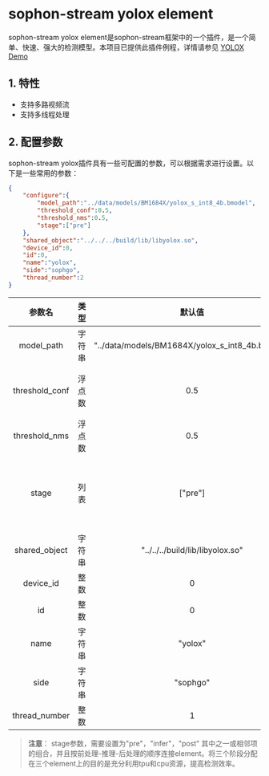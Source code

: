 # sophon-stream yolox element

sophon-stream yolox element是sophon-stream框架中的一个插件，是一个简单、快速、强大的检测模型。本项目已提供此插件例程，详情请参见 [YOLOX Demo](../../../samples/yolox/README.md)

## 1. 特性
* 支持多路视频流
* 支持多线程处理

## 2. 配置参数
sophon-stream yolox插件具有一些可配置的参数，可以根据需求进行设置。以下是一些常用的参数：

```json
{
    "configure":{
        "model_path":"../data/models/BM1684X/yolox_s_int8_4b.bmodel",
        "threshold_conf":0.5,
        "threshold_nms":0.5,
        "stage":["pre"]
    },
    "shared_object":"../../../build/lib/libyolox.so",
    "device_id":0,
    "id":0,
    "name":"yolox",
    "side":"sophgo",
    "thread_number":2
}
```

|      参数名    |    类型    | 默认值 | 说明 |
|:-------------:| :-------: | :------------------:| :------------------------:|
|  model_path  |   字符串   | "../data/models/BM1684X/yolox_s_int8_4b.bmodel" | yolox模型路径 |
|  threshold_conf   |   浮点数   | 0.5 | 目标检测物体置信度阈值 |
|  threshold_nms  |   浮点数   | 0.5 | 目标检测NMS IOU阈值 |
|  stage    |   列表   | ["pre"]  | 标志前处理、推理、后处理三个阶段 |
|  shared_object |   字符串   |  "../../../build/lib/libyolox.so"  | libyolox 动态库路径 |
|  device_id  |    整数       |  0 | tpu 设备号 |
|     id      |    整数       | 0  | element id |
|     name    |    字符串     | "yolox" | element 名称 |
|     side    |    字符串     | "sophgo"| 设备类型 |
| thread_number |    整数     | 1 | 启动线程数 |

> **注意**：
stage参数，需要设置为"pre"，"infer"，"post" 其中之一或相邻项的组合，并且按前处理-推理-后处理的顺序连接element。将三个阶段分配在三个element上的目的是充分利用tpu和cpu资源，提高检测效率。